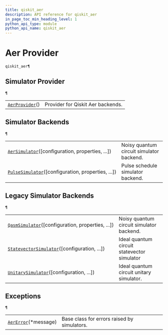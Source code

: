 ```yaml
---
title: qiskit_aer
description: API reference for qiskit_aer
in_page_toc_min_heading_level: 1
python_api_type: module
python_api_name: qiskit_aer
---
```


<span id="module-qiskit_aer" />

# Aer Provider

<span id="module-qiskit_aer" />

`qiskit_aer¶`

## Simulator Provider

<span id="module-qiskit_aer" />

`¶`

|                                                                    |                                   |
| ------------------------------------------------------------------ | --------------------------------- |
| [`AerProvider`](qiskit_aer.AerProvider "qiskit_aer.AerProvider")() | Provider for Qiskit Aer backends. |

## Simulator Backends

<span id="module-qiskit_aer" />

`¶`

|                                                                                                              |                                          |
| ------------------------------------------------------------------------------------------------------------ | ---------------------------------------- |
| [`AerSimulator`](qiskit_aer.AerSimulator "qiskit_aer.AerSimulator")(\[configuration, properties, ...])       | Noisy quantum circuit simulator backend. |
| [`PulseSimulator`](qiskit_aer.PulseSimulator "qiskit_aer.PulseSimulator")(\[configuration, properties, ...]) | Pulse schedule simulator backend.        |

## Legacy Simulator Backends

<span id="module-qiskit_aer" />

`¶`

|                                                                                                                    |                                             |
| ------------------------------------------------------------------------------------------------------------------ | ------------------------------------------- |
| [`QasmSimulator`](qiskit_aer.QasmSimulator "qiskit_aer.QasmSimulator")(\[configuration, properties, ...])          | Noisy quantum circuit simulator backend.    |
| [`StatevectorSimulator`](qiskit_aer.StatevectorSimulator "qiskit_aer.StatevectorSimulator")(\[configuration, ...]) | Ideal quantum circuit statevector simulator |
| [`UnitarySimulator`](qiskit_aer.UnitarySimulator "qiskit_aer.UnitarySimulator")(\[configuration, ...])             | Ideal quantum circuit unitary simulator.    |

## Exceptions

<span id="module-qiskit_aer" />

`¶`

|                                                                    |                                             |
| ------------------------------------------------------------------ | ------------------------------------------- |
| [`AerError`](qiskit_aer.AerError "qiskit_aer.AerError")(\*message) | Base class for errors raised by simulators. |

